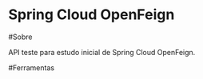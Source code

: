 # Spring Cloud OpenFeign

  #Sobre
  
  API teste para estudo inicial de Spring Cloud OpenFeign.
  
  
  #Ferramentas
